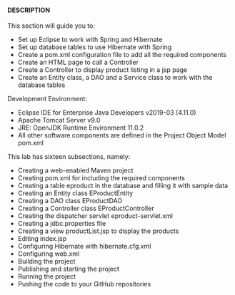#### DESCRIPTION

This section will guide you to:

* Set up Eclipse to work with Spring and Hibernate
* Set up database tables to use Hibernate with Spring
* Create a pom.xml configuration file to add all the required components
* Create an HTML page to call a Controller
* Create a Controller to display product listing in a jsp page
* Create an Entity class, a DAO and a Service class to work with the database tables

 

Development Environment:

* Eclipse IDE for Enterprise Java Developers v2019-03 (4.11.0)
* Apache Tomcat Server v9.0
* JRE: OpenJDK Runtime Environment 11.0.2
* All other software components are defined in the Project Object Model pom.xml

 

This lab has sixteen subsections, namely:

* Creating a web-enabled Maven project
* Creating pom.xml for including the required components
* Creating a table eproduct in the database and filling it with sample data
* Creating an Entity class EProductEntity
* Creating a DAO class EProductDAO
* Creating a Controller class EProductController
* Creating the dispatcher servlet eproduct-servlet.xml
* Creating a jdbc.properties file
* Creating a view productList.jsp to display the products
* Editing index.jsp
* Configuring Hibernate with hibernate.cfg.xml
* Configuring web.xml
* Building the project
* Publishing and starting the project
* Running the project
* Pushing the code to your GitHub repositories
